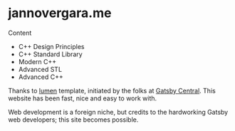 # jannovergara.me

Content
- C++ Design Principles
- C++ Standard Library
- Modern C++
- Advanced STL
- Advanced C++

Thanks to [lumen](https://github.com/alxshelepenok/gatsby-starter-lumen) template, initiated by the folks at [Gatsby Central](https://www.gatsbycentral.com/). This website has been fast, nice and easy to work with.

Web development is a foreign niche, but credits to the hardworking Gatsby web developers; this site becomes possible.